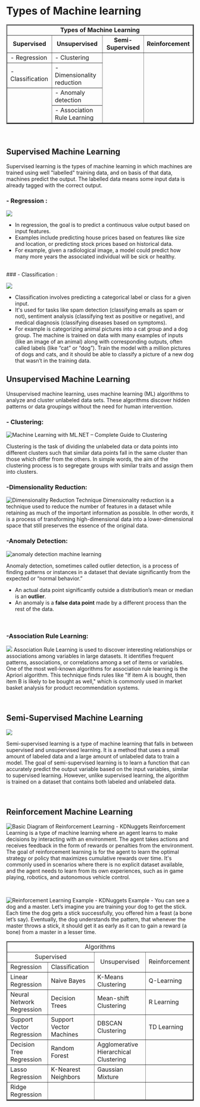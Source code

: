 # Types of Machine learning


<table border="2">
    <tr>
        <td colspan="4" align="center" ><b>Types of Machine Learning</b></td>
    </tr>
    <tr>
        <td align="center" ><b>Supervised</b></td>
        <td align="center" ><b>Unsupervised</b></td>
        <td align="center" ><b>Semi-Supervised</b></td>
        <td align="center" ><b>Reinforcement</b></td>
    </tr>
    <tr>
        <td> - Regression</td>
        <td> - Clustering</td>
        <td rowspan="4"> </td>
    </tr>
    <tr>
        <td> - Classification</td>
        <td> - Dimensionality reduction</td>
    </tr>
    <tr>
        <td rowspan="2"></td>
        <td> - Anomaly detection</td>
    </tr>
    <tr>
        <!-- <td ></td> -->
        <td> -  Association Rule Learning</td>
    </tr>
</table>

<br>

## Supervised Machine Learning
Supervised learning is the types of machine learning in which machines are trained using well "labelled" training data, and on basis of that data, machines predict the output. The labelled data means some input data is already tagged with the correct output.

### - Regression :


![](https://miro.medium.com/v2/resize:fit:402/1*xYWJrCEcRw07dlUv9S0WMA.png)
- In regression, the goal is to predict a continuous value output based on input features.
- Examples include predicting house prices based on features like size and location, or predicting stock prices based on historical data.
- For example, given a radiological image, a model could predict how many more years the associated individual will be sick or healthy.
<br>
### - Classification :

![](https://miro.medium.com/v2/resize:fit:504/1*kaeos8R5BmsSOcCbUN0P6Q.png)
- Classification involves predicting a categorical label or class for a given input.
-   It's used for tasks like spam detection (classifying emails as spam or not), sentiment analysis (classifying text as positive or negative), and medical diagnosis (classifying diseases based on symptoms).
- For example is categorizing animal pictures into a cat group and a dog group. The machine is trained on data with many examples of inputs (like an image of an animal) along with corresponding outputs, often called labels (like “cat” or “dog”). Train the model with a million pictures of dogs and cats, and it should be able to classify a picture of a new dog that wasn’t in the training data.

## Unsupervised Machine Learning
Unsupervised  machine learning, uses machine learning (ML) algorithms to analyze and cluster unlabeled data sets. These algorithms discover hidden patterns or data groupings without the need for human intervention.

### - Clustering:
![Machine Learning with ML.NET – Complete Guide to Clustering](https://rubikscode.net/wp-content/uploads/2020/10/clusters.png)

Clustering is the task of dividing the unlabeled data or data points into different clusters such that similar data points fall in the same cluster than those which differ from the others. In simple words, the aim of the clustering process is to segregate groups with similar traits and assign them into clusters.
<br/>

### -Dimensionality Reduction:
![Dimensionality Reduction Technique](https://static.javatpoint.com/tutorial/machine-learning/images/dimensionality-reduction-technique.png)
Dimensionality reduction is a technique used to reduce the number of features in a dataset while retaining as much of the important information as possible. In other words, it is a process of transforming high-dimensional data into a lower-dimensional space that still preserves the essence of the original data.

### -Anomaly Detection:
![anomaly detection machine learning](https://editor.analyticsvidhya.com/uploads/66719Anamoly%20(1).png)

Anomaly detection, sometimes called outlier detection, is a process of finding patterns or instances in a dataset that deviate significantly from the expected or “normal behavior.”
 - An actual data point significantly outside a distribution’s mean or median is an **outlier**.
 - An anomaly is a **false data point** made by a different process than the rest of the data.
<br/>

 ### -Association Rule Learning:
 ![](https://miro.medium.com/v2/resize:fit:700/1*BEFF9cZF92Xn9Frds3XD4g.png)
 Association Rule Learning is used to discover interesting relationships or associations among variables in large datasets. It identifies frequent patterns, associations, or correlations among a set of items or variables. One of the most well-known algorithms for association rule learning is the Apriori algorithm. This technique finds rules like "If item A is bought, then item B is likely to be bought as well," which is commonly used in market basket analysis for product recommendation systems.
 
<br/>

## Semi-Supervised Machine Learning
![](https://miro.medium.com/v2/resize:fit:700/1*snZhMEQFhoJwbM5c0CPOAw.png)

Semi-supervised learning is a type of machine learning that falls in between supervised and unsupervised learning. It is a method that uses a small amount of labeled data and a large amount of unlabeled data to train a model. The goal of semi-supervised learning is to learn a function that can accurately predict the output variable based on the input variables, similar to supervised learning. However, unlike supervised learning, the algorithm is trained on a dataset that contains both labeled and unlabeled data.

<br/>

## Reinforcement Machine Learning
![Basic Diagram of Reinforcement Learning - KDNuggets](https://editor.analyticsvidhya.com/uploads/197201.jpg)
Reinforcement Learning is a type of machine learning where an agent learns to make decisions by interacting with an environment. The agent takes actions and receives feedback in the form of rewards or penalties from the environment. The goal of reinforcement learning is for the agent to learn the optimal strategy or policy that maximizes cumulative rewards over time. It's commonly used in scenarios where there is no explicit dataset available, and the agent needs to learn from its own experiences, such as in game playing, robotics, and autonomous vehicle control.

<br/>

![Reinforcement Learning Example - KDNuggets](https://editor.analyticsvidhya.com/uploads/496302.jpg)
Example - You can see a dog and a master. Let’s imagine you are training your dog to get the stick. Each time the dog gets a stick successfully, you offered him a feast (a bone let’s say). Eventually, the dog understands the pattern, that whenever the master throws a stick, it should get it as early as it can to gain a reward (a bone) from a master in a lesser time.

<table border="2">
    <tr>
        <td colspan="4" align="center">Algorithms</td>
    </tr>
    <tr>
        <td colspan="2" align="center">Supervised</td>
        <td rowspan="2" align="center">Unsupervised</td>
        <td rowspan="2" align="center">Reinforcement</td>
    </tr>
    <tr>
        <td>Regression</td>
        <td>Classification</td>
    </tr>
    <tr>
        <td>Linear Regression</td>
        <td>Naive Bayes</td>
        <td>K-Means Clustering</td>
        <td>Q-Learning</td>
    </tr>
    <tr>
        <td>Neural Network Regression</td>
        <td>Decision Trees</td>
        <td>Mean-shift Clustering</td>
        <td>R Learning</td>
    </tr>
    <tr>
        <td>Support Vector Regression</td>
        <td>Support Vector Machines</td>
        <td>DBSCAN Clustering</td>
        <td>TD Learning</td>
    </tr>
    <tr>
        <td>Decision Tree Regression</td>
        <td>Random Forest</td>
        <td>Agglomerative Hierarchical Clustering</td>
        <td></td>
    </tr>
    <tr>
        <td>Lasso Regression</td>
        <td>K-Nearest Neighbors</td>
        <td>Gaussian Mixture</td>
        <td></td>
    </tr>
    <tr>
        <td>Ridge Regression</td>
        <td></td>
        <td></td>
        <td></td>
    </tr>
</table>
